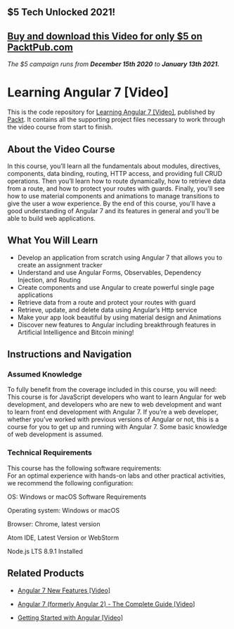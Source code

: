 ## $5 Tech Unlocked 2021!
[Buy and download this Video for only $5 on PacktPub.com](https://www.packtpub.com/product/learning-angular-7-video/9781789804461)
-----
*The $5 campaign         runs from __December 15th 2020__ to __January 13th 2021.__*

# Learning Angular 7 [Video]
This is the code repository for [Learning Angular 7 [Video]](https://www.packtpub.com/web-development/learning-angular-7-video?utm_source=github&utm_medium=repository&utm_campaign=9781789804461), published by [Packt](https://www.packtpub.com/?utm_source=github). It contains all the supporting project files necessary to work through the video course from start to finish.
## About the Video Course
In this course, you’ll learn all the fundamentals about modules, directives, components, data binding, routing, HTTP access, and providing full CRUD operations. Then you’ll learn how to route dynamically, how to retrieve data from a route, and how to protect your routes with guards. Finally, you'll see how to use material components and animations to manage transitions to give the user a wow experience. By the end of this course, you'll have a good understanding of Angular 7 and its features in general and you'll be able to build web applications.
 
<H2>What You Will Learn</H2>
<DIV class=book-info-will-learn-text>
<UL>
<LI>Develop an application from scratch using Angular 7 that allows you to create an assignment tracker 
<LI>Understand and use Angular Forms, Observables, Dependency Injection, and Routing 
<LI>Create components and use Angular to create powerful single page applications 
<LI>Retrieve data from a route and protect your routes with guard 
<LI>Retrieve, update, and delete data using Angular’s Http service 
<LI>Make your app look beautiful by using material design and Animations 
<LI>Discover new features to Angular including breakthrough features in Artificial Intelligence and Bitcoin mining! </LI></UL></DIV>
 
## Instructions and Navigation
### Assumed Knowledge
To fully benefit from the coverage included in this course, you will need:<br/>
This course is for JavaScript developers who want to learn Angular for web development, and developers who are new to web development and want to learn front end development with Angular 7. If you’re a web developer, whether you’ve worked with previous versions of Angular or not, this is a course for you to get up and running with Angular 7. Some basic knowledge of web development is assumed.
### Technical Requirements
This course has the following software requirements:<br/>
For an optimal experience with hands-on labs and other practical activities, we recommend the following configuration:
 

OS: Windows or macOS
Software Requirements
 
Operating system: Windows or macOS
 
 
Browser: Chrome, latest version
 
 
Atom IDE, Latest Version or WebStorm
 
 
Node.js LTS 8.9.1 Installed
 
 

## Related Products
* [Angular 7 New Features [Video]](https://www.packtpub.com/web-development/angular-7-new-features-video?utm_source=github&utm_medium=repository&utm_campaign=9781789619683)
 
* [Angular 7 (formerly Angular 2) - The Complete Guide [Video]](https://www.packtpub.com/application-development/angular-7-formerly-angular-2-complete-guide-video?utm_source=github&utm_medium=repository&utm_campaign=9781788998437)
 
* [Getting Started with Angular [Video]](https://www.packtpub.com/application-development/getting-started-angular-video?utm_source=github&utm_medium=repository&utm_campaign=9781788628563)
